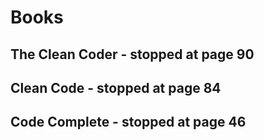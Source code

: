 # Books

## The Clean Coder - stopped at page 90  
## Clean Code - stopped at page 84  
## Code Complete - stopped at page 46
